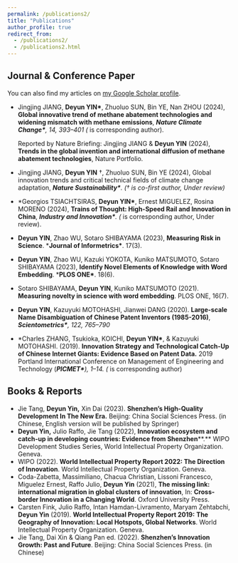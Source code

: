 ```yaml
---
permalink: /publications2/
title: "Publications"
author_profile: true
redirect_from: 
  - /publications2/
  - /publications2.html
---
```


## Journal & Conference Paper

You can also find my articles on [my Google Scholar profile](https://scholar.google.com/citations?user=0GW38KwAAAAJ&hl=en).

- Jingjing JIANG, **Deyun YIN\***, Zhuoluo SUN, Bin YE, Nan ZHOU (2024), **Global innovative trend of methane abatement technologies and widening mismatch with methane emissions**, ***Nature Climate Change\***, 14, 393–401 (* is corresponding author).

  Reported by Nature Briefing: Jingjing JIANG & **Deyun YIN** (2024), **Trends in the global invention and international diffusion of methane abatement technologies**, Nature Portfolio. 

- Jingjing JIANG, **Deyun YIN** †, Zhuoluo SUN, Bin YE (2024), Global innovation trends and critical technical fields of climate change adaptation, ***Nature Sustainability\***. († is co-first author, Under review)*
- *Georgios TSIACHTSIRAS, **Deyun YIN\***, Ernest MIGUELEZ, Rosina MORENO (2024), **Trains of Thought: High-Speed Rail and Innovation in China**, ***Industry and Innovation\***. (* is corresponding author, Under review).
- **Deyun YIN**, Zhao WU, Sotaro SHIBAYAMA (2023), **Measuring Risk in Science**. ***Journal of Informetrics\***. 17(3). 
- **Deyun YIN**, Zhao WU, Kazuki YOKOTA, Kuniko MATSUMOTO, Sotaro SHIBAYAMA (2023), **Identify Novel Elements of Knowledge with Word Embedding**. ***PLOS ONE\***. 18(6).
- Sotaro SHIBAYAMA, **Deyun YIN**, Kuniko MATSUMOTO (2021). **Measuring novelty in science with word embedding**. PLOS ONE, 16(7).
- **Deyun YIN**, Kazuyuki MOTOHASHI, Jianwei DANG (2020). **Large-scale Name Disambiguation of Chinese Patent Inventors (1985-2016)**, ***Scientometrics\***, 122, 765–790*
- *Charles ZHANG, Tsukioka, KOICHI, **Deyun YIN\***, & Kazuyuki MOTOHASHI. (2019). **Innovation Strategy and Technological Catch-Up of Chinese Internet Giants: Evidence Based on Patent Data.** 2019 Portland International Conference on Management of Engineering and Technology (***PICMET\***), 1–14. (* is corresponding author)



## Books & Reports

- Jie Tang, **Deyun Yin,** Xin Dai (2023). **Shenzhen’s High-Quality Development In The New Era.** Beijing: China Social Sciences Press. (in Chinese, English version will be published by Springer)
- **Deyun Yin,** Julio Raffo, Jie Tang (2022), **Innovation ecosystem and catch-up in developing countries: Evidence from Shenzhen****.** WIPO Development Studies Series, World Intellectual Property Organization. Geneva.
- WIPO (2022). **World Intellectual Property Report 2022: The Direction of Innovation**. World Intellectual Property Organization. Geneva.
- Coda-Zabetta, Massimiliano, Chacua Christian, Lissoni Francesco, Miguelez Ernest, Raffo Julio, **Deyun Yin** (2021), **The missing link: international migration in global clusters of innovation**, In: **Cross-border Innovation in a Changing World**. Oxford University Press. 
- Carsten Fink, Julio Raffo, Intan Hamdan-Livramento, Maryam Zehtabchi, **Deyun Yin** (2019). **World Intellectual Property Report 2019:** **The Geography of Innovation: Local Hotspots, Global Networks**. World Intellectual Property Organization. Geneva.  
- Jie Tang, Dai Xin & Qiang Pan ed. (2022). **Shenzhen’s Innovation Growth: Past and Future**. Beijing: China Social Sciences Press. (in Chinese)